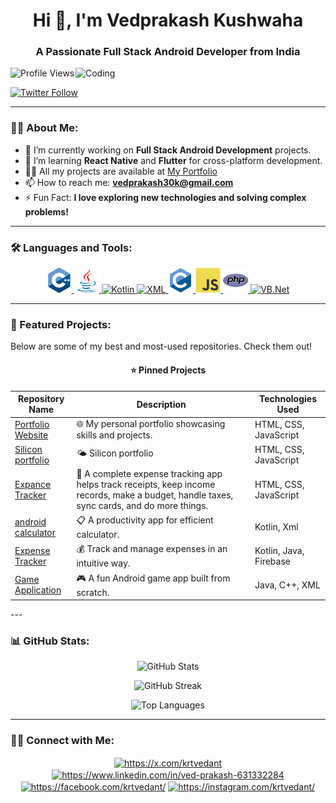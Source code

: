 <h1 align="center">Hi 👋, I'm Vedprakash Kushwaha</h1>
<h3 align="center">A Passionate Full Stack Android Developer from India</h3>

<img align="right" alt="Coding" width="400" src="https://media2.giphy.com/media/qgQUggAC3Pfv687qPC/giphy.webp?cid=790b76116ave6ofbgc4jkd9r78d84o9j3ijwvyfb8yox84uh&ep=v1_gifs_search&rid=giphy.webp&ct=g">

<p align="left"> <img src="https://komarev.com/ghpvc/?username=vedprakash30k&label=Profile%20views&color=0e75b6&style=flat" alt="Profile Views" /> </p>

<a href="https://twitter.com/krtvedant" target="blank">
  <img src="https://img.shields.io/twitter/follow/krtvedant?logo=twitter&style=for-the-badge" alt="Twitter Follow" />
</a>

---

### 👨‍💻 About Me:
- 🔭 I’m currently working on **Full Stack Android Development** projects.
- 🌱 I’m learning **React Native** and **Flutter** for cross-platform development.
- 👨‍💻 All my projects are available at [My Portfolio](https://krtvedant.netlify.app)
- 📫 How to reach me: **vedprakash30k@gmail.com**
- ⚡ Fun Fact: **I love exploring new technologies and solving complex problems!**

---

### 🛠️ Languages and Tools:
<p align="center">
  <!-- Highlighted Languages -->
  <a href="https://www.w3schools.com/cpp/" target="_blank">
    <img src="https://raw.githubusercontent.com/devicons/devicon/master/icons/cplusplus/cplusplus-original.svg" alt="C++" width="40" height="40" />
  </a>
  <a href="https://www.java.com" target="_blank">
    <img src="https://raw.githubusercontent.com/devicons/devicon/master/icons/java/java-original.svg" alt="Java" width="40" height="40" />
  </a>
  <a href="https://kotlinlang.org" target="_blank">
    <img src="https://www.vectorlogo.zone/logos/kotlinlang/kotlinlang-icon.svg" alt="Kotlin" width="40" height="40" />
  </a>
  <a href="https://developer.mozilla.org/en-US/docs/Web/XML" target="_blank">
    <img src="https://www.vectorlogo.zone/logos/w3c_xml/w3c_xml-icon.svg" alt="XML" width="40" height="40" />
  </a>
  <!-- Other Languages -->
  <a href="https://www.cprogramming.com/" target="_blank">
    <img src="https://raw.githubusercontent.com/devicons/devicon/master/icons/c/c-original.svg" alt="C" width="40" height="40" />
  </a>
  <a href="https://developer.mozilla.org/en-US/docs/Web/JavaScript" target="_blank">
    <img src="https://raw.githubusercontent.com/devicons/devicon/master/icons/javascript/javascript-original.svg" alt="JavaScript" width="40" height="40" />
  </a>
  <a href="https://www.php.net" target="_blank">
    <img src="https://raw.githubusercontent.com/devicons/devicon/master/icons/php/php-original.svg" alt="PHP" width="40" height="40" />
  </a>
  <a href="https://dotnet.microsoft.com/" target="_blank">
    <img src="https://www.vectorlogo.zone/logos/dotnet/dotnet-icon.svg" alt="VB.Net" width="40" height="40" />
  </a>
</p>

---
### 📂 Featured Projects:
Below are some of my best and most-used repositories. Check them out!  

<div align="center">

#### ⭐️ **Pinned Projects**
| Repository Name  | Description | Technologies Used |
|-------------------|-------------|--------------------|
| [Portfolio Website](https://github.com/vedprakash30k/https://krtvedant.netlify.app/) | 🌐 My personal portfolio showcasing skills and projects. | HTML, CSS, JavaScript |
| [Silicon portfolio ](https://sitm.netlify.app/) | 🌤️ Silicon portfolio  | HTML, CSS, JavaScript |
| [Expance Tracker]([(https://exchangetraker.netlify.app/)) | 🛒 A complete expense tracking app helps track receipts, keep income records, make a budget, handle taxes, sync cards, and do more things. |  HTML, CSS, JavaScript |
| [android calculator]((https://github.com/vedprakash30k/Android-calculator-)) | 📋 A productivity app for efficient calculator. | Kotlin, Xml|
| [Expense Tracker](https://github.com/vedprakash30k/expense-tracker) | 💰 Track and manage expenses in an intuitive way. | Kotlin, Java, Firebase |
| [Game Application](https://github.com/vedprakash30k/[game-app](https://github.com/vedprakash30k/car_racing-game)) | 🎮 A fun Android game app built from scratch. | Java, C++, XML |

</div>
---

### 📊 GitHub Stats:
<p align="center">
  <img src="https://github-readme-stats.vercel.app/api?username=vedprakash30k&show_icons=true&locale=en" alt="GitHub Stats" />
</p>
<p align="center">
  <img src="https://github-readme-streak-stats.herokuapp.com/?user=vedprakash30k&" alt="GitHub Streak" />
</p>
<p align="center">
  <img src="https://github-readme-stats.vercel.app/api/top-langs?username=vedprakash30k&show_icons=true&locale=en&layout=compact" alt="Top Languages" />
</p>

---


<h3 align="left">🔗📧 Connect with Me:</h3>
<p align="center">
<a href="https://twitter.com/https://x.com/krtvedant" target="blank"><img align="center" src="https://raw.githubusercontent.com/rahuldkjain/github-profile-readme-generator/master/src/images/icons/Social/twitter.svg" alt="https://x.com/krtvedant" height="30" width="40" /></a>
<a href="https://linkedin.com/in/https://www.linkedin.com/in/ved-prakash-631332284" target="blank"><img align="center" src="https://raw.githubusercontent.com/rahuldkjain/github-profile-readme-generator/master/src/images/icons/Social/linked-in-alt.svg" alt="https://www.linkedin.com/in/ved-prakash-631332284" height="30" width="40" /></a>
<a href="https://fb.com/https://facebook.com/krtvedant/" target="blank"><img align="center" src="https://raw.githubusercontent.com/rahuldkjain/github-profile-readme-generator/master/src/images/icons/Social/facebook.svg" alt="https://facebook.com/krtvedant/" height="30" width="40" /></a>
<a href="https://instagram.com/https://instagram.com/krtvedant/" target="blank"><img align="center" src="https://raw.githubusercontent.com/rahuldkjain/github-profile-readme-generator/master/src/images/icons/Social/instagram.svg" alt="https://instagram.com/krtvedant/" height="30" width="40" /></a>


</p>
